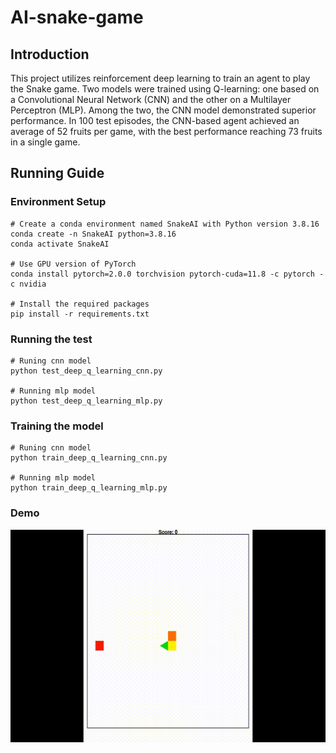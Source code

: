 # AI-snake-game

## Introduction
This project utilizes reinforcement deep learning to train an agent to play the Snake game. Two models were trained using Q-learning: one based on a Convolutional Neural Network (CNN) and the other on a Multilayer Perceptron (MLP). Among the two, the CNN model demonstrated superior performance. In 100 test episodes, the CNN-based agent achieved an average of 52 fruits per game, with the best performance reaching 73 fruits in a single game.

## Running Guide

### Environment Setup
```
# Create a conda environment named SnakeAI with Python version 3.8.16
conda create -n SnakeAI python=3.8.16
conda activate SnakeAI

# Use GPU version of PyTorch
conda install pytorch=2.0.0 torchvision pytorch-cuda=11.8 -c pytorch -c nvidia

# Install the required packages
pip install -r requirements.txt
```
### Running the test
```
# Runing cnn model
python test_deep_q_learning_cnn.py

# Running mlp model
python test_deep_q_learning_mlp.py
```

### Training the model
```
# Runing cnn model
python train_deep_q_learning_cnn.py

# Running mlp model
python train_deep_q_learning_mlp.py
```

### Demo
![Demo Video](videos/73.gif)